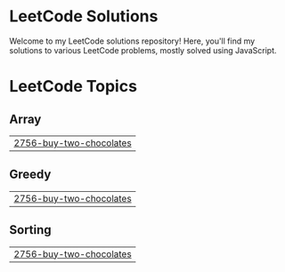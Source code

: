 # LeetCode Solutions

Welcome to my LeetCode solutions repository! Here, you'll find my solutions to various LeetCode problems, mostly solved using JavaScript.

<!---LeetCode Topics Start-->
# LeetCode Topics
## Array
|  |
| ------- |
| [2756-buy-two-chocolates](https://github.com/ArmsTina/LeetCodeOnly/tree/master/2756-buy-two-chocolates) |
## Greedy
|  |
| ------- |
| [2756-buy-two-chocolates](https://github.com/ArmsTina/LeetCodeOnly/tree/master/2756-buy-two-chocolates) |
## Sorting
|  |
| ------- |
| [2756-buy-two-chocolates](https://github.com/ArmsTina/LeetCodeOnly/tree/master/2756-buy-two-chocolates) |
<!---LeetCode Topics End-->